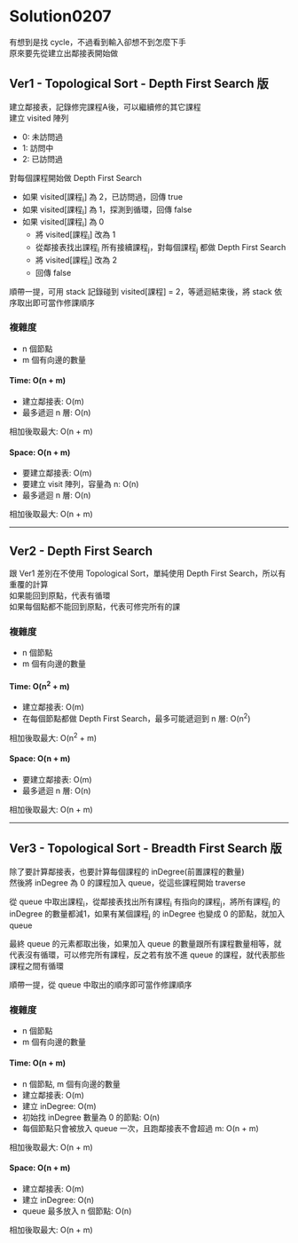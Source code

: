 # Solution0207

有想到是找 cycle，不過看到輸入卻想不到怎麼下手  
原來要先從建立出鄰接表開始做  

## Ver1 - Topological Sort - Depth First Search 版

建立鄰接表，記錄修完課程A後，可以繼續修的其它課程  
建立 visited 陣列
- 0: 未訪問過
- 1: 訪問中
- 2: 已訪問過

對每個課程開始做 Depth First Search
- 如果 visited[課程<sub>i</sub>] 為 2，已訪問過，回傳 true
- 如果 visited[課程<sub>i</sub>] 為 1，探測到循環，回傳 false
- 如果 visited[課程<sub>i</sub>] 為 0
  - 將 visited[課程<sub>i</sub>] 改為 1
  - 從鄰接表找出課程<sub>i</sub> 所有接續課程<sub>j</sub>，對每個課程<sub>j</sub> 都做 Depth First Search
  - 將 visited[課程<sub>i</sub>] 改為 2
  - 回傳 false

順帶一提，可用 stack 記錄碰到 visited[課程] = 2，等遞迴結束後，將 stack 依序取出即可當作修課順序

### 複雜度
- n 個節點
- m 個有向邊的數量

#### Time: O(n + m)
- 建立鄰接表: O(m)
- 最多遞迴 n 層: O(n)

相加後取最大: O(n + m)

#### Space: O(n + m)
- 要建立鄰接表: O(m)
- 要建立 visit 陣列，容量為 n: O(n)
- 最多遞迴 n 層: O(n)

相加後取最大: O(n + m)

---

## Ver2 - Depth First Search

跟 Ver1 差別在不使用 Topological Sort，單純使用 Depth First Search，所以有重覆的計算  
如果能回到原點，代表有循環  
如果每個點都不能回到原點，代表可修完所有的課

### 複雜度
- n 個節點
- m 個有向邊的數量

#### Time: O(n<sup>2</sup> + m)
- 建立鄰接表: O(m)
- 在每個節點都做 Depth First Search，最多可能遞迴到 n 層: O(n<sup>2</sup>)

相加後取最大: O(n<sup>2</sup> + m)

#### Space: O(n + m)
- 要建立鄰接表: O(m)
- 最多遞迴 n 層: O(n)

相加後取最大: O(n + m)

---

## Ver3 - Topological Sort - Breadth First Search 版

除了要計算鄰接表，也要計算每個課程的 inDegree(前置課程的數量)  
然後將 inDegree 為 0 的課程加入 queue，從這些課程開始 traverse

從 queue 中取出課程<sub>i</sub>，從鄰接表找出所有課程<sub>i</sub> 有指向的課程<sub>j</sub>，將所有課程<sub>j</sub> 的 inDegree 的數量都減1，如果有某個課程<sub>j</sub> 的 inDegree 也變成 0 的節點，就加入 queue  

最終 queue 的元素都取出後，如果加入 queue 的數量跟所有課程數量相等，就代表沒有循環，可以修完所有課程，反之若有放不進 queue 的課程，就代表那些課程之間有循環

順帶一提，從 queue 中取出的順序即可當作修課順序

### 複雜度
- n 個節點
- m 個有向邊的數量

#### Time: O(n + m)
- n 個節點, m 個有向邊的數量
- 建立鄰接表: O(m)
- 建立 inDegree: O(m)
- 初始找 inDegree 數量為 0 的節點: O(n)
- 每個節點只會被放入 queue 一次，且跑鄰接表不會超過 m: O(n + m)

相加後取最大: O(n + m)

#### Space: O(n + m)
- 建立鄰接表: O(m)
- 建立 inDegree: O(n)
- queue 最多放入 n 個節點: O(n)

相加後取最大: O(n + m)